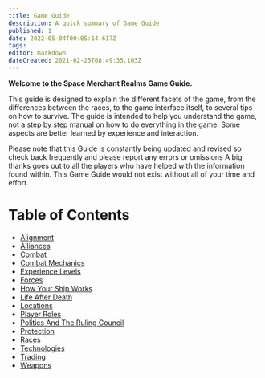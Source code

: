 ```yaml
---
title: Game Guide
description: A quick summary of Game Guide
published: 1
date: 2022-05-04T00:05:14.617Z
tags: 
editor: markdown
dateCreated: 2021-02-25T08:49:35.103Z
---
```


**Welcome to the Space Merchant Realms Game Guide.**

This guide is designed to explain the different facets of the game, from the differences between the races, to the game interface itself, to several tips on how to survive. The guide is intended to help you understand the game, not a step by step manual on how to do everything in the game. Some aspects are better learned by experience and interaction.

Please note that this Guide is constantly being updated and revised so check back frequently and please report any errors or omissions A big thanks goes out to all the players who have helped with the information found within. This Game Guide would not exist without all of your time and effort.

# Table of Contents
* [Alignment](/game-guide/alignment)
* [Alliances](/game-guide/alliances)
* [Combat](/game-guide/combat)
* [Combat Mechanics](/game-guide/combat-mechanics)
* [Experience Levels](/game-guide/experience-levels)
* [Forces](/game-guide/forces)
* [How Your Ship Works](/game-guide/how-your-ship-works)
* [Life After Death](/game-guide/life-after-death)
* [Locations](/game-guide/locations)
* [Player Roles](/game-guide/player-roles)
* [Politics And The Ruling Council](/game-guide/politics)
* [Protection](/game-guide/protection)
* [Races](/game-guide/races)
* [Technologies](/game-guide/technologies)
* [Trading](/game-guide/trading)
* [Weapons](/game-guide/weapons)
